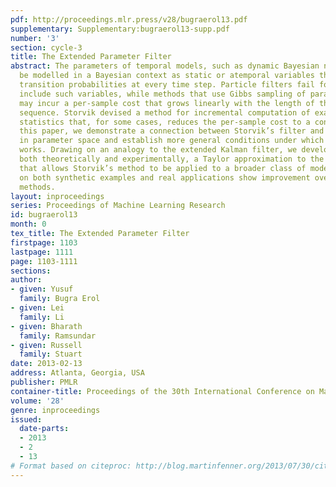 ```yaml
---
pdf: http://proceedings.mlr.press/v28/bugraerol13.pdf
supplementary: Supplementary:bugraerol13-supp.pdf
number: '3'
section: cycle-3
title: The Extended Parameter Filter
abstract: The parameters of temporal models, such as dynamic Bayesian networks, may
  be modelled in a Bayesian context as static or atemporal variables that influence
  transition probabilities at every time step. Particle filters fail for models that
  include such variables, while methods that use Gibbs sampling of parameter variables
  may incur a per-sample cost that grows linearly with the length of the observation
  sequence. Storvik devised a method for incremental computation of exact sufficient
  statistics that, for some cases, reduces the per-sample cost to a constant.  In
  this paper, we demonstrate a connection between Storvik’s filter and a Kalman filter
  in parameter space and establish more general conditions under which Storvik’s filter
  works. Drawing on an analogy to the extended Kalman filter, we develop and analyze,
  both theoretically and experimentally, a Taylor approximation to the parameter posterior
  that allows Storvik’s method to be applied to a broader class of models. Our experiments
  on both synthetic examples and real applications show improvement over existing
  methods.
layout: inproceedings
series: Proceedings of Machine Learning Research
id: bugraerol13
month: 0
tex_title: The Extended Parameter Filter
firstpage: 1103
lastpage: 1111
page: 1103-1111
sections: 
author:
- given: Yusuf
  family: Bugra Erol
- given: Lei
  family: Li
- given: Bharath
  family: Ramsundar
- given: Russell
  family: Stuart
date: 2013-02-13
address: Atlanta, Georgia, USA
publisher: PMLR
container-title: Proceedings of the 30th International Conference on Machine Learning
volume: '28'
genre: inproceedings
issued:
  date-parts:
  - 2013
  - 2
  - 13
# Format based on citeproc: http://blog.martinfenner.org/2013/07/30/citeproc-yaml-for-bibliographies/
---
```

